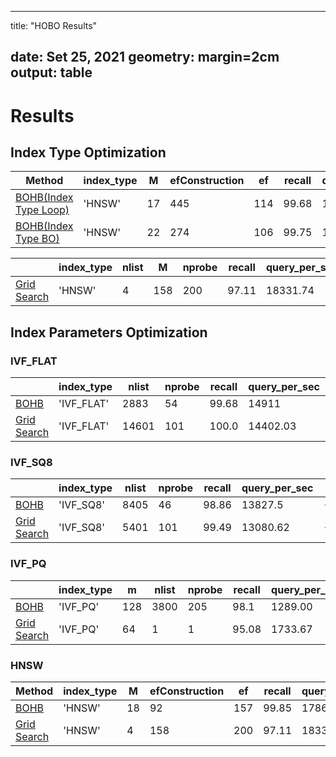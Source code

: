 <!--
 * @Author: Xiang Pan
 * @Date: 2021-09-25 20:59:19
 * @LastEditTime: 2021-09-25 21:10:00
 * @LastEditors: Xiang Pan
 * @Description: 
 * @FilePath: /HOBO/docs/final_repot/table.md
 * xiangpan@nyu.edu
-->
---
title: "HOBO Results"
<!-- author: Xiang Pan -->
date: Set 25, 2021
geometry: margin=2cm
output: table
---
# Results
## Index Type Optimization


| Method                                                                 | index_type | M  | efConstruction | ef  | recall | query_per_sec | loss     |
|------------------------------------------------------------------------|------------|----|----------------|-----|--------|---------------|----------|
| [BOHB(Index Type Loop)](https://wandb.ai/xiang-pan/HOBO/runs/14pnimgi) | 'HNSW'     | 17 | 445            | 114 | 99.68  | 16782.6       | -16777.9 |
| [BOHB(Index Type BO)](https://wandb.ai/xiang-pan/HOBO/runs/13jdknsy)   | 'HNSW'     | 22 | 274            | 106 | 99.75  | 18522         | -18517.2 |

|                                                              | index_type | nlist | M   | nprobe | recall | query_per_sec | loss          |
|--------------------------------------------------------------|------------|-------|-----|--------|--------|---------------|---------------|
| [Grid Search](https://wandb.ai/xiang-pan/HOBO/runs/3vdvm6gs) | 'HNSW'     | 4     | 158 | 200    | 97.11  | 18331.74  | -18329.63 |



## Index Parameters Optimization


### IVF_FLAT

|                                                              | index_type | nlist | nprobe | recall | query_per_sec | loss          |
|--------------------------------------------------------------|------------|-------|--------|--------|---------------|---------------|
| [BOHB](https://wandb.ai/xiang-pan/HOBO/runs/9ughlu3l)        | 'IVF_FLAT' | 2883  | 54     | 99.68  | 14911         | -14906.3      |
| [Grid Search](https://wandb.ai/xiang-pan/HOBO/runs/22n2lk07) | 'IVF_FLAT' | 14601 | 101    | 100.0  | 14402.03  | -14397.03 |

### IVF_SQ8
|                                                              | index_type | nlist | nprobe | recall | query_per_sec | loss         |
|--------------------------------------------------------------|------------|-------|--------|--------|---------------|--------------|
| [BOHB](https://wandb.ai/xiang-pan/HOBO/runs/2hnt39qn)        | 'IVF_SQ8'  | 8405  | 46     | 98.86  | 13827.5       | -13823.7     |
| [Grid Search](https://wandb.ai/xiang-pan/HOBO/runs/26z6cea5) | 'IVF_SQ8'  | 5401  | 101    | 99.49  | 13080.62   | -13076.13 |

### IVF_PQ
|                                                                                                             | index_type | m   | nlist | nprobe | recall | query_per_sec      | loss                |
|-------------------------------------------------------------------------------------------------------------|------------|-----|-------|--------|--------|--------------------|---------------------|
| [BOHB](https://wandb.ai/xiang-pan/HOBO/runs/2hh95hjr)                                                       | 'IVF_PQ'   | 128 | 3800  | 205    | 98.1   | 1289.00 | -1285.90 |
| [Grid Search](https://wandb.ai/xiang-pan/HOBO/runs/2hh95hjr)  | 'IVF_PQ'   | 64  | 1     | 1      | 95.08  | 1733.67        | -7629.25        |


### HNSW
| Method                                                       | index_type | M  | efConstruction | ef  | recall | query_per_sec | loss          |
|--------------------------------------------------------------|------------|----|----------------|-----|--------|---------------|---------------|
| [BOHB](https://wandb.ai/xiang-pan/HOBO/runs/1gkilnbh)        | 'HNSW'     | 18 | 92             | 157 | 99.85  | 17868.6       | -17863.8      |
| [Grid Search](https://wandb.ai/xiang-pan/HOBO/runs/3vdvm6gs) | 'HNSW'     | 4  | 158            | 200 | 97.11  | 18331.74  | -18329.63 |
